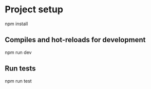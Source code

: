 # Project setup

npm install

## Compiles and hot-reloads for development

npm run dev

## Run tests

npm run test
